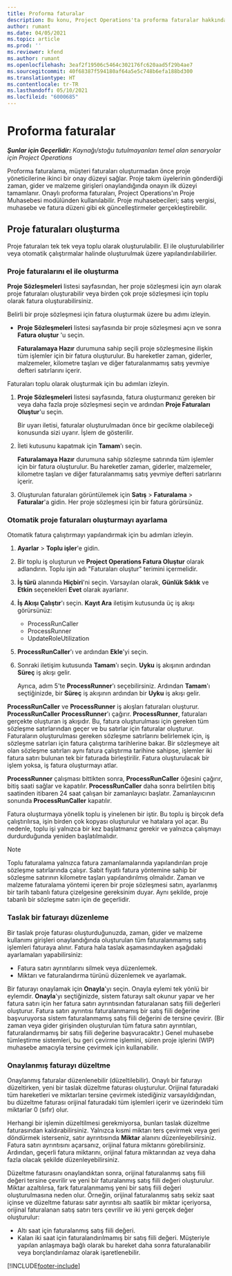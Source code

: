 ```yaml
---
title: Proforma faturalar
description: Bu konu, Project Operations'ta proforma faturalar hakkında bilgi sağlar.
author: rumant
ms.date: 04/05/2021
ms.topic: article
ms.prod: ''
ms.reviewer: kfend
ms.author: rumant
ms.openlocfilehash: 3eaf2f19506c5464c302176fc620aad5f29b4ae7
ms.sourcegitcommit: 40f68387f594180af64a5e5c748b6efa188bd300
ms.translationtype: HT
ms.contentlocale: tr-TR
ms.lasthandoff: 05/10/2021
ms.locfileid: "6000685"
---
```

# <a name="proforma-invoices"></a>Proforma faturalar

_**Şunlar için Geçerlidir:** Kaynağı/stoğu tutulmayanları temel alan senaryolar için Project Operations_

Proforma faturalama, müşteri faturaları oluşturmadan önce proje yöneticilerine ikinci bir onay düzeyi sağlar. Proje takım üyelerinin gönderdiği zaman, gider ve malzeme girişleri onaylandığında onayın ilk düzeyi tamamlanır. Onaylı proforma faturaları, Project Operations'ın Proje Muhasebesi modülünden kullanılabilir. Proje muhasebecileri; satış vergisi, muhasebe ve fatura düzeni gibi ek güncelleştirmeler gerçekleştirebilir.


## <a name="creating-project-invoices"></a>Proje faturaları oluşturma

Proje faturaları tek tek veya toplu olarak oluşturulabilir. El ile oluşturulabilirler veya otomatik çalıştırmalar halinde oluşturulmak üzere yapılandırılabilirler.

### <a name="manually-create-project-invoices"></a>Proje faturalarını el ile oluşturma 

**Proje Sözleşmeleri** listesi sayfasından, her proje sözleşmesi için ayrı olarak proje faturaları oluşturabilir veya birden çok proje sözleşmesi için toplu olarak fatura oluşturabilirsiniz.

Belirli bir proje sözleşmesi için fatura oluşturmak üzere bu adımı izleyin.

- **Proje Sözleşmeleri** listesi sayfasında bir proje sözleşmesi açın ve sonra **Fatura oluştur** 'u seçin.

    **Faturalamaya Hazır** durumuna sahip seçili proje sözleşmesine ilişkin tüm işlemler için bir fatura oluşturulur. Bu hareketler zaman, giderler, malzemeler, kilometre taşları ve diğer faturalanmamış satış yevmiye defteri satırlarını içerir.

Faturaları toplu olarak oluşturmak için bu adımları izleyin.

1. **Proje Sözleşmeleri** listesi sayfasında, fatura oluşturmanız gereken bir veya daha fazla proje sözleşmesi seçin ve ardından **Proje Faturaları Oluştur**'u seçin.

    Bir uyarı iletisi, faturalar oluşturulmadan önce bir gecikme olabileceği konusunda sizi uyarır. İşlem de gösterilir.

2. İleti kutusunu kapatmak için **Tamam**'ı seçin.

    **Faturalamaya Hazır** durumuna sahip sözleşme satırında tüm işlemler için bir fatura oluşturulur. Bu hareketler zaman, giderler, malzemeler, kilometre taşları ve diğer faturalanmamış satış yevmiye defteri satırlarını içerir.

3. Oluşturulan faturaları görüntülemek için **Satış** \> **Faturalama** \> **Faturalar**'a gidin. Her proje sözleşmesi için bir fatura görürsünüz.

### <a name="set-up-automated-creation-of-project-invoices"></a>Otomatik proje faturaları oluşturmayı ayarlama 

Otomatik fatura çalıştırmayı yapılandırmak için bu adımları izleyin.

1. **Ayarlar** \> **Toplu işler**'e gidin.
2. Bir toplu iş oluşturun ve **Project Operations Fatura Oluştur** olarak adlandırın. Toplu işin adı "Faturaları oluştur" terimini içermelidir.
3. **İş türü** alanında **Hiçbiri**'ni seçin. Varsayılan olarak, **Günlük Sıklık** ve **Etkin** seçenekleri **Evet** olarak ayarlanır.
4. **İş Akışı Çalıştır**'ı seçin. **Kayıt Ara** iletişim kutusunda üç iş akışı görürsünüz:

    - ProcessRunCaller
    - ProcessRunner
    - UpdateRoleUtilization

5. **ProcessRunCaller**'ı ve ardından **Ekle**'yi seçin.
6. Sonraki iletişim kutusunda **Tamam**'ı seçin. **Uyku** iş akışının ardından **Süreç** iş akışı gelir.

    Ayrıca, adım 5'te **ProcessRunner**'ı seçebilirsiniz. Ardından **Tamam**'ı seçtiğinizde, bir **Süreç** iş akışının ardından bir **Uyku** iş akışı gelir.

**ProcessRunCaller** ve **ProcessRunner** iş akışları faturaları oluşturur. **ProcessRunCaller** **ProcessRunner**'ı çağırır. **ProcessRunner**, faturaları gerçekte oluşturan iş akışıdır. Bu, fatura oluşturulması için gereken tüm sözleşme satırlarından geçer ve bu satırlar için faturalar oluşturur. Faturaların oluşturulması gereken sözleşme satırlarını belirlemek için, iş sözleşme satırları için fatura çalıştırma tarihlerine bakar. Bir sözleşmeye ait olan sözleşme satırları aynı fatura çalıştırma tarihine sahipse, işlemler iki fatura satırı bulunan tek bir faturada birleştirilir. Fatura oluşturulacak bir işlem yoksa, iş fatura oluşturmayı atlar.

**ProcessRunner** çalışması bittikten sonra, **ProcessRunCaller** öğesini çağırır, bitiş saati sağlar ve kapatılır. **ProcessRunCaller** daha sonra belirtilen bitiş saatinden itibaren 24 saat çalışan bir zamanlayıcı başlatır. Zamanlayıcının sonunda **ProcessRunCaller** kapatılır.

Fatura oluşturmaya yönelik toplu iş yinelenen bir iştir. Bu toplu iş birçok defa çalıştırılırsa, işin birden çok kopyası oluşturulur ve hatalara yol açar. Bu nedenle, toplu işi yalnızca bir kez başlatmanız gerekir ve yalnızca çalışmayı durdurduğunda yeniden başlatılmalıdır.

> [!NOTE]
> Toplu faturalama yalnızca fatura zamanlamalarında yapılandırılan proje sözleşme satırlarında çalışır. Sabit fiyatlı fatura yöntemine sahip bir sözleşme satırının kilometre taşları yapılandırılmış olmalıdır. Zaman ve malzeme faturalama yöntemi içeren bir proje sözleşmesi satırı, ayarlanmış bir tarih tabanlı fatura çizelgesine gereksinim duyar. Aynı şekilde, proje tabanlı bir sözleşme satırı için de geçerlidir.      
 
### <a name="edit-a-draft-invoice"></a>Taslak bir faturayı düzenleme

Bir taslak proje faturası oluşturduğunuzda, zaman, gider ve malzeme kullanımı girişleri onaylandığında oluşturulan tüm faturalanmamış satış işlemleri faturaya alınır. Fatura hala taslak aşamasındayken aşağıdaki ayarlamaları yapabilirsiniz:

- Fatura satırı ayrıntılarını silmek veya düzenlemek.
- Miktarı ve faturalandırma türünü düzenlemek ve ayarlamak.

Bir faturayı onaylamak için **Onayla**'yı seçin. Onayla eylemi tek yönlü bir eylemdir. **Onayla**'yı seçtiğinizde, sistem faturayı salt okunur yapar ve her fatura satırı için her fatura satırı ayrıntısından faturalanan satış fiili değerleri oluşturur. Fatura satırı ayrıntısı faturalanmamış bir satış fiili değerine başvuruyorsa sistem faturalanmamış satış fiili değerini de tersine çevirir. (Bir zaman veya gider girişinden oluşturulan tüm fatura satırı ayrıntıları, faturalandırmamış bir satış fiili değerine başvuracaktır.) Genel muhasebe tümleştirme sistemleri, bu geri çevirme işlemini, süren proje işlerini (WIP) muhasebe amacıyla tersine çevirmek için kullanabilir.

### <a name="correct-a-confirmed-invoice"></a>Onaylanmış faturayı düzeltme

Onaylanmış faturalar düzenlenebilir (düzeltilebilir). Onaylı bir faturayı düzeltirken, yeni bir taslak düzeltme faturası oluşturulur. Orijinal faturadaki tüm hareketleri ve miktarları tersine çevirmek istediğiniz varsayıldığından, bu düzeltme faturası orijinal faturadaki tüm işlemleri içerir ve üzerindeki tüm miktarlar 0 (sıfır) olur.

Herhangi bir işlemin düzeltilmesi gerekmiyorsa, bunları taslak düzeltme faturasından kaldırabilirsiniz. Yalnızca kısmi miktarı ters çevirmek veya geri döndürmek isterseniz, satır ayrıntısında **Miktar** alanını düzenleyebilirsiniz. Fatura satırı ayrıntısını açarsanız, orijinal fatura miktarını görebilirsiniz. Ardından, geçerli fatura miktarını, orijinal fatura miktarından az veya daha fazla olacak şekilde düzenleyebilirsiniz.

Düzeltme faturasını onaylandıktan sonra, orijinal faturalanmış satış fiili değeri tersine çevrilir ve yeni bir faturalanmış satış fiili değeri oluşturulur. Miktar azaltılırsa, fark faturalanmamış yeni bir satış fiili değeri oluşturulmasına neden olur. Örneğin, orijinal faturalanmış satış sekiz saat içinse ve düzeltme faturası satır ayrıntısı altı saatlik bir miktar içeriyorsa, orijinal faturalanan satış satırı ters çevrilir ve iki yeni gerçek değer oluşturulur:

- Altı saat için faturalanmış satış fiili değeri.
- Kalan iki saat için faturalandırılmamış bir satış fiili değeri. Müşteriyle yapılan anlaşmaya bağlı olarak bu hareket daha sonra faturalanabilir veya borçlandırılamaz olarak işaretlenebilir.


[!INCLUDE[footer-include](../includes/footer-banner.md)]
